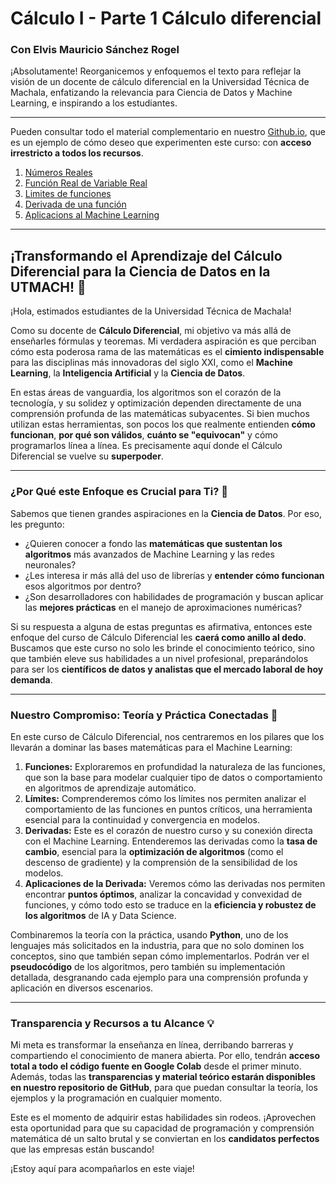 # Cálculo I  - Parte 1 Cálculo diferencial

### Con Elvis Mauricio Sánchez Rogel

¡Absolutamente! Reorganicemos y enfoquemos el texto para reflejar la visión de un docente de cálculo diferencial en la Universidad Técnica de Machala, enfatizando la relevancia para Ciencia de Datos y Machine Learning, e inspirando a los estudiantes.

---

Pueden consultar todo el material complementario en nuestro [Github.io](https://elvis102.github.io/Calculo-Diferencal-IA-Utmach/), que es un ejemplo de cómo deseo que experimenten este curso: con **acceso irrestricto a todos los recursos**.

1. [Números Reales](https://elvis102.github.io/Calculo-Diferencal-IA-Utmach/Numeros_Reales.html)
2. [Función Real de Variable Real]()
3. [Limites de funciones]()
4. [Derivada de una función]()
5. [Aplicacions al Machine Learning]()

---
## ¡Transformando el Aprendizaje del Cálculo Diferencial para la Ciencia de Datos en la UTMACH! 🚀

¡Hola, estimados estudiantes de la Universidad Técnica de Machala!

Como su docente de **Cálculo Diferencial**, mi objetivo va más allá de enseñarles fórmulas y teoremas. Mi verdadera aspiración es que perciban cómo esta poderosa rama de las matemáticas es el **cimiento indispensable** para las disciplinas más innovadoras del siglo XXI, como el **Machine Learning**, la **Inteligencia Artificial** y la **Ciencia de Datos**.

En estas áreas de vanguardia, los algoritmos son el corazón de la tecnología, y su solidez y optimización dependen directamente de una comprensión profunda de las matemáticas subyacentes. Si bien muchos utilizan estas herramientas, son pocos los que realmente entienden **cómo funcionan**, **por qué son válidos**, **cuánto se "equivocan"** y cómo programarlos línea a línea. Es precisamente aquí donde el Cálculo Diferencial se vuelve su **superpoder**.

---

### ¿Por Qué este Enfoque es Crucial para Ti? 🤔

Sabemos que tienen grandes aspiraciones en la **Ciencia de Datos**. Por eso, les pregunto:

* ¿Quieren conocer a fondo las **matemáticas que sustentan los algoritmos** más avanzados de Machine Learning y las redes neuronales?
* ¿Les interesa ir más allá del uso de librerías y **entender cómo funcionan** esos algoritmos por dentro?
* ¿Son desarrolladores con habilidades de programación y buscan aplicar las **mejores prácticas** en el manejo de aproximaciones numéricas?

Si su respuesta a alguna de estas preguntas es afirmativa, entonces este enfoque del curso de Cálculo Diferencial les **caerá como anillo al dedo**. Buscamos que este curso no solo les brinde el conocimiento teórico, sino que también eleve sus habilidades a un nivel profesional, preparándolos para ser los **científicos de datos y analistas que el mercado laboral de hoy demanda**.

---

### Nuestro Compromiso: Teoría y Práctica Conectadas 🔗

En este curso de Cálculo Diferencial, nos centraremos en los pilares que los llevarán a dominar las bases matemáticas para el Machine Learning:

1.  **Funciones:** Exploraremos en profundidad la naturaleza de las funciones, que son la base para modelar cualquier tipo de datos o comportamiento en algoritmos de aprendizaje automático.
2.  **Límites:** Comprenderemos cómo los límites nos permiten analizar el comportamiento de las funciones en puntos críticos, una herramienta esencial para la continuidad y convergencia en modelos.
3.  **Derivadas:** Este es el corazón de nuestro curso y su conexión directa con el Machine Learning. Entenderemos las derivadas como la **tasa de cambio**, esencial para la **optimización de algoritmos** (como el descenso de gradiente) y la comprensión de la sensibilidad de los modelos.
4.  **Aplicaciones de la Derivada:** Veremos cómo las derivadas nos permiten encontrar **puntos óptimos**, analizar la concavidad y convexidad de funciones, y cómo todo esto se traduce en la **eficiencia y robustez de los algoritmos** de IA y Data Science.

Combinaremos la teoría con la práctica, usando **Python**, uno de los lenguajes más solicitados en la industria, para que no solo dominen los conceptos, sino que también sepan cómo implementarlos. Podrán ver el **pseudocódigo** de los algoritmos, pero también su implementación detallada, desgranando cada ejemplo para una comprensión profunda y aplicación en diversos escenarios.

---

### Transparencia y Recursos a tu Alcance 💡

Mi meta es transformar la enseñanza en línea, derribando barreras y compartiendo el conocimiento de manera abierta. Por ello, tendrán **acceso total a todo el código fuente en Google Colab** desde el primer minuto. Además, todas las **transparencias y material teórico estarán disponibles en nuestro repositorio de GitHub**, para que puedan consultar la teoría, los ejemplos y la programación en cualquier momento.



Este es el momento de adquirir estas habilidades sin rodeos. ¡Aprovechen esta oportunidad para que su capacidad de programación y comprensión matemática dé un salto brutal y se conviertan en los **candidatos perfectos** que las empresas están buscando!

¡Estoy aquí para acompañarlos en este viaje!

